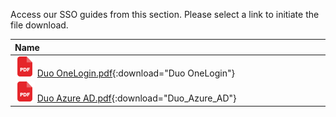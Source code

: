
Access our SSO guides from this section. Please select a link to initiate the file download.

| <div style="width:650px">Name</div>|                  
|:-----|
|![image](img/pdf3.png) [Duo OneLogin.pdf](static/Duo_OneLogin.pdf){:download="Duo OneLogin"} |     
|![image](img/pdf3.png) [Duo Azure AD.pdf](static/Duo_AzureAD.pdf){:download="Duo_Azure_AD"} |